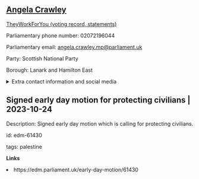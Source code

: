 ## <a href="https://members.parliament.uk/member/4469/contact">Angela Crawley</a>

<a href="https://www.theyworkforyou.com/mp/25295/angela_crawley/lanark_and_hamilton_east">TheyWorkForYou (voting record, statements)</a> 

Parliamentary phone number: 02072196044 

Parliamentary email: angela.crawley.mp@parliament.uk 

Party: Scottish National Party 

Borough: Lanark and Hamilton East 

<details><summary>Extra contact information and social media</summary> 
<li>Website: http://angelacrawleymp.com/</li>
<li>Twitter: https://twitter.com/angelacrawley30</li>
<li>Constituency office phone number: 01698200065</li>
<li>Constituency office email:</li>
<li>Facebook:</li>
<li>Instagram:</li>
<li>Youtube:</li>
<li>Linkedin:</li>
<li>Government department phone number:</li>
<li>Government department email:</li>
<li>Threads:</li>
<li>Party office phone number:</li>
<li>Party office email:</li>
<li>Tiktok:</li>
</details>

## Signed early day motion for protecting civilians | 2023-10-24

Description: Signed early day motion which is calling for protecting civilians. 
 
id: edm-61430 

tags: palestine 

**Links** 
 <li>https://edm.parliament.uk/early-day-motion/61430</li>
